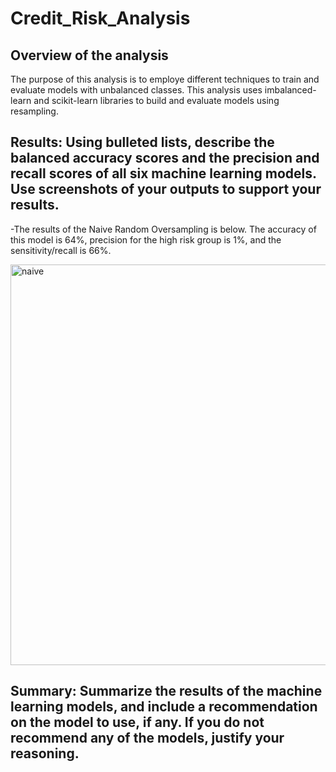 # Credit_Risk_Analysis
## Overview of the analysis
The purpose of this analysis is to employe different techniques to train and evaluate models with unbalanced classes. This analysis uses imbalanced-learn and scikit-learn libraries to build and evaluate models using resampling.


## Results: Using bulleted lists, describe the balanced accuracy scores and the precision and recall scores of all six machine learning models. Use screenshots of your outputs to support your results.
-The results of the Naive Random Oversampling is below. The accuracy of this model is 64%, precision for the high risk group is 1%, and the sensitivity/recall is 66%.

<img width="641" alt="naive" src="https://user-images.githubusercontent.com/86024512/137638908-80fb61d1-29e7-41a0-b66d-ff9b8b80de61.png">


## Summary: Summarize the results of the machine learning models, and include a recommendation on the model to use, if any. If you do not recommend any of the models, justify your reasoning.
